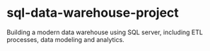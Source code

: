 # sql-data-warehouse-project
Building a modern data warehouse using SQL server, including ETL processes, data modeling and analytics.
